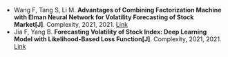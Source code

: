* Wang F, Tang S, Li M. <b>Advantages of Combining Factorization Machine with Elman Neural Network for Volatility Forecasting of Stock Market[J]</b>. Complexity, 2021, 2021. [Link](https://www.hindawi.com/journals/complexity/2021/6641298/)
* Jia F, Yang B. <b>Forecasting Volatility of Stock Index: Deep Learning Model with Likelihood-Based Loss Function[J]</b>. Complexity, 2021, 2021. [Link](https://www.hindawi.com/journals/complexity/2021/5511802/)